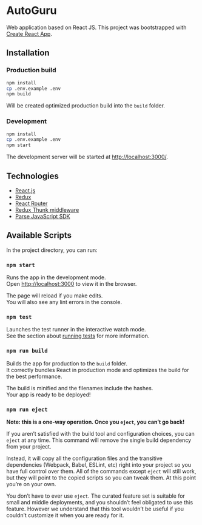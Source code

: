 # AutoGuru
Web application based on React JS. This project was bootstrapped with [Create React App](https://github.com/facebookincubator/create-react-app).

## Installation

### Production build

```sh
npm install
cp .env.example .env
npm build
```

Will be created optimized production build into the `build` folder.

### Development

```sh
npm install
cp .env.example .env
npm start
```

The development server will be started at [http://localhost:3000/](http://localhost:3000/).

## Technologies

* [React.js](https://facebook.github.io/react/)
* [Redux](http://redux.js.org/)
* [React Router](https://github.com/ReactTraining/react-router)
* [Redux Thunk middleware](https://github.com/gaearon/redux-thunk)
* [Parse JavaScript SDK](http://parseplatform.org/Parse-SDK-JS/api/)


## Available Scripts

In the project directory, you can run:

### `npm start`

Runs the app in the development mode.<br>
Open [http://localhost:3000](http://localhost:3000) to view it in the browser.

The page will reload if you make edits.<br>
You will also see any lint errors in the console.

### `npm test`

Launches the test runner in the interactive watch mode.<br>
See the section about [running tests](#running-tests) for more information.

### `npm run build`

Builds the app for production to the `build` folder.<br>
It correctly bundles React in production mode and optimizes the build for the best performance.

The build is minified and the filenames include the hashes.<br>
Your app is ready to be deployed!

### `npm run eject`

**Note: this is a one-way operation. Once you `eject`, you can’t go back!**

If you aren’t satisfied with the build tool and configuration choices, you can `eject` at any time. This command will remove the single build dependency from your project.

Instead, it will copy all the configuration files and the transitive dependencies (Webpack, Babel, ESLint, etc) right into your project so you have full control over them. All of the commands except `eject` will still work, but they will point to the copied scripts so you can tweak them. At this point you’re on your own.

You don’t have to ever use `eject`. The curated feature set is suitable for small and middle deployments, and you shouldn’t feel obligated to use this feature. However we understand that this tool wouldn’t be useful if you couldn’t customize it when you are ready for it.
